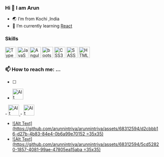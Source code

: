 
### Hi 👋 I am Arun

- 🌏 I’m from Kochi ,India
- 🌱 I’m currently learning [React](https://react.dev/)

### Skills
<img src="https://github.com/arunnintriva/arunnintriva/assets/68312594/2f81ec8e-482f-478d-9948-1c0d68bd2c8b" alt="TypeScript" width="36" height="36" max-width="100">
<img src =https://github.com/arunnintriva/arunnintriva/assets/68312594/7cf2d08f-1af4-4b0b-b281-54a9ff047a61  alt="JavaScript" width="36" height="36" max-width="100">
<img src=https://github.com/arunnintriva/arunnintriva/assets/68312594/b4167279-ff73-4d8d-9eac-7cc81dc6c220 alt="Angular" width="36" height="36" max-width="100">
<img src=https://github.com/arunnintriva/arunnintriva/assets/68312594/b9bba5da-c570-46c4-a9fd-514aad263cf8 alt="bootstrap-colored" width="36" height="36" max-width="100">
<img src=https://github.com/arunnintriva/arunnintriva/assets/68312594/44363c78-5fad-4c6c-9ee5-b4fa9daf17bc alt="CSS3" width="36" height="36" max-width="100">
<img src=https://github.com/arunnintriva/arunnintriva/assets/68312594/39eb60f1-d0f3-4747-9e4a-79c1e006d2d3 alt="SASS" width="36" height="36" max-width="100">
<img src=https://github.com/arunnintriva/arunnintriva/assets/68312594/8f52330a-a903-4bb5-a3d5-e3e7e846b2fe alt="HTML%" width="36" height="36" max-width="100">


### 📫 How to reach me: ...
- [ ] <a href="mailto:arunraju9837@gmail.com?">
- <a href="https://github.com/arunnintriva/arunnintriva">
  <img src="https://github.com/arunnintriva/arunnintriva/assets/68312594/dff84cdf-5bb1-4955-ba8c-03527d0a1c41" alt="Alt Text" width="35" height="35">
</a>
- <a href="https://www.linkedin.com/in/arun-raju-05374a1b7">
  <img src="https://github.com/arunnintriva/arunnintriva/assets/68312594/d2cbbb16-d27b-4b83-84e4-0b6a99e70152 =35x35" alt="Alt Text" width="35" height="35">
</a>
- <a href="https://github.com/arunnintriva/arunnintriva">
  <img src="https://github.com/arunnintriva/arunnintriva/assets/68312594/5cd52820-1857-4081-99ae-47805ea15aba =35x35" alt="Alt Text" width="35" height="35">
</a>



- [![Alt Text](https://github.com/arunnintriva/arunnintriva/assets/68312594/d2cbbb16-d27b-4b83-84e4-0b6a99e70152 =35x35)](https://www.linkedin.com/in/arun-raju-05374a1b7)
- [![Alt Text](https://github.com/arunnintriva/arunnintriva/assets/68312594/5cd52820-1857-4081-99ae-47805ea15aba =35x35)](https://github.com/arunnintriva/arunnintriva)






